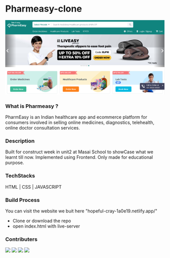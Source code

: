 # Pharmeasy-clone


<a href = "https://pharmeasy.in/"><img src ="https://github.com/anubis-x-ranger/CW-Pharmeasy/blob/main/pharmeasy.PNG"> </a>


<h3>What is Pharmeasy ?</h3>

<p>PharmEasy is an Indian healthcare app and ecommerce platform for consumers involved in selling online medicines, diagnostics, telehealth, online doctor consultation services.</p>



<h3>Description</h3>

<p>Built for construct week in unit2 at Masai School to showCase what we learnt till now. Implemented using Frontend. Only made for educational purpose.</p>

<h3>TechStacks</h3>

<p> HTML | CSS | JAVASCRIPT</p>



<h3>Build Process</h3>

<p> You can visit the website we buit here "hopeful-cray-1a0e19.netlify.app/" </p>

<ul>
  <li>Clone or download the repo</li>
  <li>open index.html with live-server</li>  
  </ul>

<h3>Contributers</h3>
<a href = "https://github.com/anubis-x-ranger"><img src = "https://avatars.githubusercontent.com/u/44902527?v=4"  width=100px/></a>
<a href = "https://github.com/ashiq352"><img src = "https://avatars.githubusercontent.com/u/95991343?v=4"  width=100px/></a>
<a href = "https://github.com/Naveen-Peddabuddi"><img src = "https://avatars.githubusercontent.com/u/95956273?v=4"  width=100px/></a>
<a href = "https://github.com/sagarkyatham"><img src = "https://avatars.githubusercontent.com/u/95856560?v=4"  width=100px/></a>



